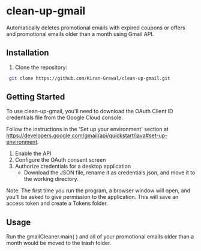 # clean-up-gmail
Automatically deletes promotional emails with expired coupons or offers 
and promotional emails older than a month using Gmail API.

## Installation
1. Clone the repository:
```bash
 git clone https://github.com/Kiran-Grewal/clean-up-gmail.git
```
## Getting Started
To use clean-up-gmail, you'll need to download the OAuth Client ID credentials file from the Google Cloud console.

Follow the instructions in the 'Set up your environment' section at https://developers.google.com/gmail/api/quickstart/java#set-up-environment.
1. Enable the API
2. Configure the OAuth consent screen
3. Authorize credentials for a desktop application
   - Download the JSON file, rename it as credentials.json, and move it to the working directory.
   
Note: The first time you run the program, a browser window will open, and you'll be asked to give permission to the application. This will save an access token and create a Tokens folder.

## Usage
Run the gmailCleaner.main( ) and all of your promotional emails older than a month would be moved to the trash folder.



   
   
